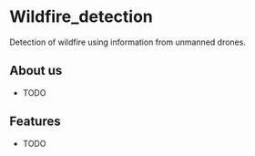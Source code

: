 # Wildfire_detection

Detection of wildfire using information from unmanned drones.

## About us

- TODO

## Features

- TODO

